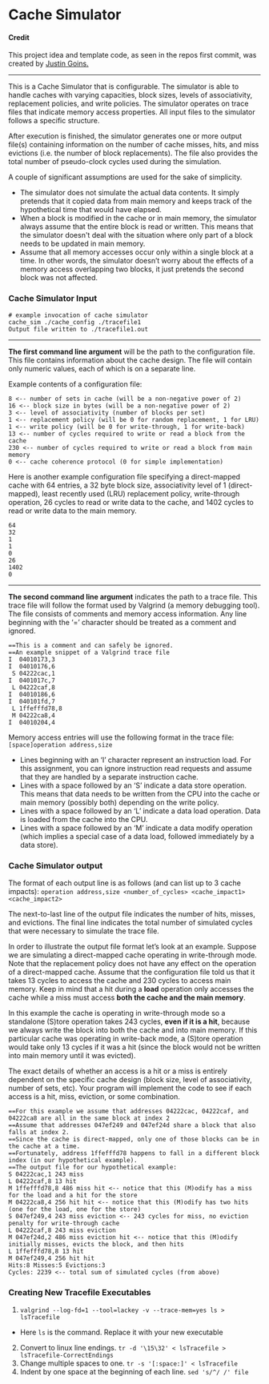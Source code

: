 # Cache Simulator

#### Credit
This project idea and template code, as seen in the repos first commit, was created by [Justin Goins.](http://eecs.oregonstate.edu/people/Goins-Justin)
***

This is a Cache Simulator that is configurable. The simulator is able to handle caches with varying capacities, block sizes, levels of associativity, replacement policies, and write policies. The simulator operates on trace files that indicate memory access properties. All input files to the simulator follows a specific structure.

After execution is finished, the simulator generates one or more output file(s) containing information on the number of cache misses, hits, and miss evictions (i.e. the number of block replacements). The file also provides the total number of pseudo-clock cycles used during the simulation.

A couple of significant assumptions are used for the sake of simplicity.

* The simulator does not simulate the actual data contents. It simply pretends that it copied data from main memory and keeps track of the hypothetical time that would have elapsed.
* When a block is modified in the cache or in main memory, the simulator always assume that the entire block is read or written. This means that the simulator doesn't deal with the situation where only part of a block needs to be updated in main memory.
* Assume that all memory accesses occur only within a single block at a time. In other words, the simulator doesn’t worry about the effects of a memory access overlapping two blocks, it just pretends the second block was not affected.

### Cache Simulator Input
```
# example invocation of cache simulator
cache_sim ./cache_config ./tracefile1
Output file written to ./tracefile1.out
```
***
__The first command line argument__ will be the path to the configuration file. This file contains information about the cache design. The file will contain only numeric values, each of which is on a separate line.

Example contents of a configuration file:
```
8 <-- number of sets in cache (will be a non-negative power of 2)
16 <-- block size in bytes (will be a non-negative power of 2)
3 <-- level of associativity (number of blocks per set)
1 <-- replacement policy (will be 0 for random replacement, 1 for LRU)
1 <-- write policy (will be 0 for write-through, 1 for write-back)
13 <-- number of cycles required to write or read a block from the cache
230 <-- number of cycles required to write or read a block from main memory
0 <-- cache coherence protocol (0 for simple implementation)
```

Here is another example configuration file specifying a direct-mapped cache with 64 entries, a 32 byte block size, associativity level of 1 (direct-mapped), least recently used (LRU) replacement policy, write-through operation, 26 cycles to read or write data to the cache, and 1402 cycles to read or write data to the main memory.
```
64
32
1
1
0
26
1402
0
```
***
__The second command line argument__ indicates the path to a trace file. This trace file will follow the format used by Valgrind (a memory debugging tool). The file consists of comments and memory access information. Any line beginning with the ‘=’ character should be treated as a comment and ignored.

```
==This is a comment and can safely be ignored.
==An example snippet of a Valgrind trace file
I  04010173,3
I  04010176,6
 S 04222cac,1
I  0401017c,7
 L 04222caf,8
I  04010186,6
I  040101fd,7
 L 1ffefffd78,8
 M 04222ca8,4
I  04010204,4
```
Memory access entries will use the following format in the trace file:
`[space]operation address,size`

* Lines beginning with an ‘I’ character represent an instruction load. For this assignment, you can ignore instruction read requests and assume that they are handled by a separate instruction cache.
* Lines with a space followed by an ‘S’ indicate a data store operation. This means that data needs to be written from the CPU into the cache or main memory (possibly both) depending on the write policy.
* Lines with a space followed by an ‘L’ indicate a data load operation. Data is loaded from the cache into the CPU.
* Lines with a space followed by an ‘M’ indicate a data modify operation (which implies a special case of a data load, followed immediately by a data store).

### Cache Simulator output
The format of each output line is as follows (and can list up to 3 cache impacts):
`operation address,size <number_of_cycles> <cache_impact1> <cache_impact2>`

The next-to-last line of the output file indicates the number of hits, misses, and evictions. The final line indicates the total number of simulated cycles that were necessary to simulate the trace file.

In order to illustrate the output file format let’s look at an example. Suppose we are simulating a direct-mapped cache operating in write-through mode. Note that the replacement policy does not have any effect on the operation of a direct-mapped cache. Assume that the configuration file told us that it takes 13 cycles to access the cache and 230 cycles to access main memory. Keep in mind that a hit during a __load__ operation only accesses the cache while a miss must access __both the cache and the main memory__.

In this example the cache is operating in write-through mode so a standalone (S)tore operation takes 243 cycles, __even if it is a hit__, because we always write the block into both the cache and into main memory. If this particular cache was operating in write-back mode, a (S)tore operation would take only 13 cycles if it was a hit (since the block would not be written into main memory until it was evicted).

The exact details of whether an access is a hit or a miss is entirely dependent on the specific cache design (block size, level of associativity, number of sets, etc). Your program will implement the code to see if each access is a hit, miss, eviction, or some combination.

```
==For this example we assume that addresses 04222cac, 04222caf, and 04222ca8 are all in the same block at index 2
==Assume that addresses 047ef249 and 047ef24d share a block that also falls at index 2.
==Since the cache is direct-mapped, only one of those blocks can be in the cache at a time.
==Fortunately, address 1ffefffd78 happens to fall in a different block index (in our hypothetical example).
==The output file for our hypothetical example:
S 04222cac,1 243 miss
L 04222caf,8 13 hit
M 1ffefffd78,8 486 miss hit <-- notice that this (M)odify has a miss for the load and a hit for the store
M 04222ca8,4 256 hit hit <-- notice that this (M)odify has two hits (one for the load, one for the store)
S 047ef249,4 243 miss eviction <-- 243 cycles for miss, no eviction penalty for write-through cache
L 04222caf,8 243 miss eviction
M 047ef24d,2 486 miss eviction hit <-- notice that this (M)odify initially misses, evicts the block, and then hits
L 1ffefffd78,8 13 hit
M 047ef249,4 256 hit hit
Hits:8 Misses:5 Evictions:3
Cycles: 2239 <-- total sum of simulated cycles (from above)
```

### Creating New Tracefile Executables
1. `valgrind --log-fd=1 --tool=lackey -v --trace-mem=yes ls > lsTracefile`
  * Here `ls` is the command. Replace it with your new executable
2. Convert to linux line endings. `tr -d '\15\32' < lsTracefile > lsTracefile-CorrectEndings`
3. Change multiple spaces to one. `tr -s '[:space:]' < lsTracefile`
4. Indent by one space at the beginning of each line. `sed 's/^/ /' file`
